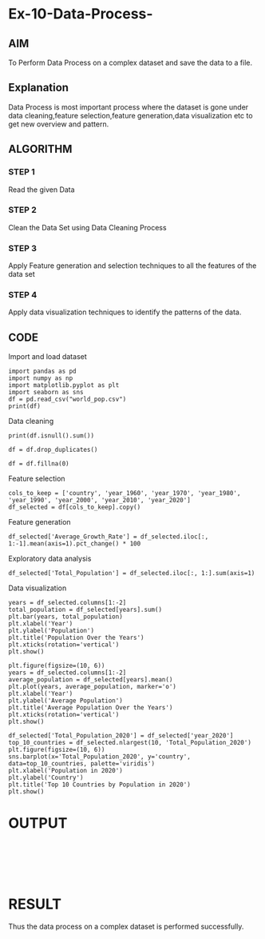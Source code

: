 # Ex-10-Data-Process-

## AIM
To Perform Data Process on a complex dataset and save the data to a file. 

## Explanation
Data Process is most important process where the dataset is gone under data cleaning,feature selection,feature generation,data visualization etc to get new overview and pattern.

## ALGORITHM
### STEP 1
Read the given Data
### STEP 2
Clean the Data Set using Data Cleaning Process
### STEP 3
Apply Feature generation and selection techniques to all the features of the data set
### STEP 4
Apply data visualization techniques to identify the patterns of the data.

## CODE

Import and load dataset
```
import pandas as pd
import numpy as np
import matplotlib.pyplot as plt
import seaborn as sns
df = pd.read_csv("world_pop.csv")
print(df)
```
Data cleaning
```
print(df.isnull().sum())

df = df.drop_duplicates()

df = df.fillna(0)
```
Feature selection
```
cols_to_keep = ['country', 'year_1960', 'year_1970', 'year_1980', 'year_1990', 'year_2000', 'year_2010', 'year_2020']
df_selected = df[cols_to_keep].copy()
```
Feature generation
```
df_selected['Average_Growth_Rate'] = df_selected.iloc[:, 1:-1].mean(axis=1).pct_change() * 100
```
Exploratory data analysis
```
df_selected['Total_Population'] = df_selected.iloc[:, 1:].sum(axis=1)
```
Data visualization
```
years = df_selected.columns[1:-2]
total_population = df_selected[years].sum()
plt.bar(years, total_population)
plt.xlabel('Year')
plt.ylabel('Population')
plt.title('Population Over the Years')
plt.xticks(rotation='vertical')
plt.show()

plt.figure(figsize=(10, 6))
years = df_selected.columns[1:-2]
average_population = df_selected[years].mean()
plt.plot(years, average_population, marker='o')
plt.xlabel('Year')
plt.ylabel('Average Population')
plt.title('Average Population Over the Years')
plt.xticks(rotation='vertical')
plt.show()

df_selected['Total_Population_2020'] = df_selected['year_2020']
top_10_countries = df_selected.nlargest(10, 'Total_Population_2020')
plt.figure(figsize=(10, 6))
sns.barplot(x='Total_Population_2020', y='country', data=top_10_countries, palette='viridis')
plt.xlabel('Population in 2020')
plt.ylabel('Country')
plt.title('Top 10 Countries by Population in 2020')
plt.show()
```
# OUTPUT

![]()

![]()

![]()

![]()

![]()

![]()


# RESULT
Thus the data process on a complex dataset is performed successfully.

